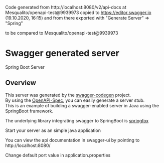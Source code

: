 Code generated from http://localhost:8080/v2/api-docs at Mesqualito/openapi-test@9939973 copied to https://editor.swagger.io (19.10.2020, 16:15) and from there exported with "Generate Server" => "Spring"

to be compared to Mesqualito/openapi-test@9939973


# Swagger generated server

Spring Boot Server 


## Overview  
This server was generated by the [swagger-codegen](https://github.com/swagger-api/swagger-codegen) project.  
By using the [OpenAPI-Spec](https://github.com/swagger-api/swagger-core), you can easily generate a server stub.  
This is an example of building a swagger-enabled server in Java using the SpringBoot framework.  

The underlying library integrating swagger to SpringBoot is [springfox](https://github.com/springfox/springfox)  

Start your server as an simple java application  

You can view the api documentation in swagger-ui by pointing to  
http://localhost:8080/  

Change default port value in application.properties
